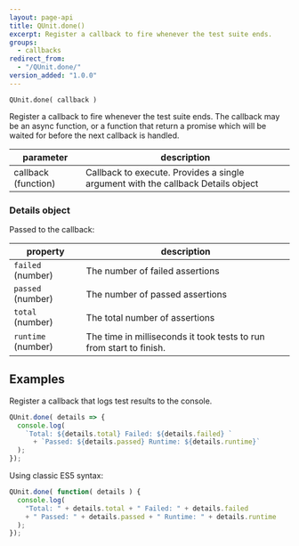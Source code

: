 ```yaml
---
layout: page-api
title: QUnit.done()
excerpt: Register a callback to fire whenever the test suite ends.
groups:
  - callbacks
redirect_from:
  - "/QUnit.done/"
version_added: "1.0.0"
---
```


`QUnit.done( callback )`

Register a callback to fire whenever the test suite ends. The callback may be an async function, or a function that return a promise which will be waited for before the next callback is handled.

| parameter | description |
|-----------|-------------|
| callback (function) | Callback to execute. Provides a single argument with the callback Details object |

### Details object

Passed to the callback:

| property | description |
|-----------|-------------|
| `failed` (number) | The number of failed assertions |
| `passed` (number) | The number of passed assertions |
| `total` (number) | The total number of assertions |
| `runtime` (number) | The time in milliseconds it took tests to run from start to finish. |

## Examples

Register a callback that logs test results to the console.

```js
QUnit.done( details => {
  console.log(
    `Total: ${details.total} Failed: ${details.failed} `
      + `Passed: ${details.passed} Runtime: ${details.runtime}`
  );
});
```

Using classic ES5 syntax:

```js
QUnit.done( function( details ) {
  console.log(
    "Total: " + details.total + " Failed: " + details.failed
    + " Passed: " + details.passed + " Runtime: " + details.runtime
  );
});
```
